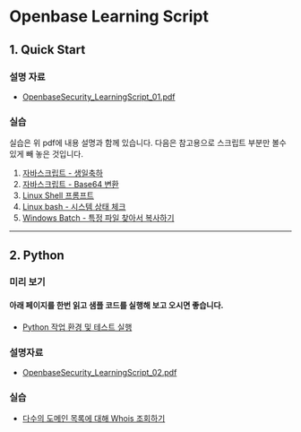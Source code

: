 # Openbase Learning Script
## 1. Quick Start
### 설명 자료
* [OpenbaseSecurity_LearningScript_01.pdf](./01/OpenbaseSecurity_LearningScript_01.pdf)

### 실습

실습은 위 pdf에 내용 설명과 함께 있습니다. 
다음은 참고용으로 스크립트 부분만 볼수 있게 빼 놓은 것입니다.

1. [자바스크립트 - 생일축하](./01/exercise01.md)
2. [자바스크립트 - Base64 변환](./01/exercise02.md)
3. [Linux Shell 프롬프트](./01/exercise03.md)
4. [Linux bash - 시스템 상태 체크](./01/exercise04.md)
5. [Windows Batch - 특정 파일 찾아서 복사하기](./01/exercise05.md)

--------------------

## 2. Python

### 미리 보기
#### 아래 페이지를 한번 읽고 샘플 코드를 실행해 보고 오시면 좋습니다.
* [Python 작업 환경 및 테스트 실행](./02/python_setup.md)

### 설명자료
* [OpenbaseSecurity_LearningScript_02.pdf](./02/OpenbaseSecurity_LearningScript_02.pdf)

### 실습

* [다수의 도메인 목록에 대해 Whois 조회하기](./02/exercise.md)

